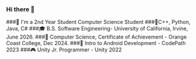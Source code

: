 ### Hi there 👋
###🌱 I'm a 2nd Year Student Computer Science Student
###📖C++, Python, Java, C#
###🎓 B.S. Software Engineering- University of California, Irvine, June 2026. 
###📜 Computer Science, Certificate of Achievement - Orange Coast College, Dec 2024.
###📱 Intro to Android Development - CodePath 2023
###🎮 Unity Jr. Programmer - Unity 2022


<!--
**TedmanNguyen/TedmanNguyen** is a ✨ _special_ ✨ repository because its `README.md` (this file) appears on your GitHub profile.

Here are some ideas to get you started:

- 🔭 I’m currently working on ...
- 🌱 I’m currently learning ...
- 👯 I’m looking to collaborate on ...
- 🤔 I’m looking for help with ...
- 💬 Ask me about ...
- 📫 How to reach me: ...

- ⚡ Fun fact: ...
-->
